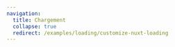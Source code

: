```yaml
---
navigation:
  title: Chargement
  collapse: true
  redirect: /examples/loading/customize-nuxt-loading
---
```

